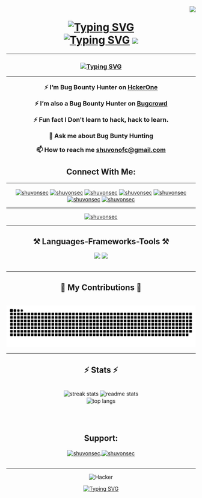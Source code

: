 

<img align="right" src="https://visitor-badge.laobi.icu/badge?page_id=shuvonsec.shuvonsec" />

<h1 align="center"><a href="https://git.io/typing-svg"><img src="https://readme-typing-svg.demolab.com?font=Fira+Code&size=30&pause=1000&color=0BEB2E&random=false&width=350&height=70&lines=Assalamu+Alaikum" alt="Typing SVG" /></a>
<br>
 <a href="https://git.io/typing-svg"><img src="https://readme-typing-svg.demolab.com?font=Fira+Code&size=25&pause=1000&color=0BEB2E&random=false&width=250&height=70&lines=%F0%9D%97%9C'%F0%9D%97%A0+%F0%9D%97%A6%F0%9D%97%9B%F0%9D%97%A8%F0%9D%97%A9%F0%9D%97%A2%F0%9D%97%A1%F0%9D%97%A6%F0%9D%97%98%F0%9D%97%96" alt="Typing SVG"/></a>  <img align="50%right" src="https://media.giphy.com/media/mGcNjsfWAjY5AEZNw6/giphy.gif" width="100"> 

</h1>
<hr/>

<div align="center">
<h3 align="center"><a href="https://git.io/typing-svg"><img src="https://readme-typing-svg.herokuapp.com?font=Fira+Code&size=25&pause=1000&color=29F743&random=false&width=410&height=70&lines=%F0%9D%99%B8'%F0%9D%99%BC+%F0%9D%99%B0+%F0%9D%99%B1%F0%9D%9A%84%F0%9D%99%B6%F0%9D%99%B7%F0%9D%9A%84%F0%9D%99%BD%F0%9D%9A%83%F0%9D%99%B4%F0%9D%9A%81+%F0%9D%9A%87+%F0%9D%99%BF%F0%9D%99%B4%F0%9D%99%BD%F0%9D%9A%83%F0%9D%99%B4%F0%9D%9A%82%F0%9D%9A%83%F0%9D%99%B4%F0%9D%9A%81" alt="Typing SVG" /></a> </p>
<hr/>
 
⚡ I’m Bug Bounty Hunter on [HckerOne](https://www.hackerone.com/)

 ⚡ I’m also a Bug Bounty Hunter on [Bugcrowd](https://www.bugcrowd.com/)

 ⚡ Fun fact **I Don't learn to hack, hack to learn.**

 💬 Ask me about **Bug Bunty Hunting**
 
 📫 How to reach me **shuvonofc@gmail.com**
 
   </div>
   <div align="center"> 
 <h2 align="center"><bold>Connect With Me:</bold></h2>
    <hr/>
<p align="center">
<a href="https://twitter.com/shuvonsec" target="blank"><img align="center" src="https://raw.githubusercontent.com/rahuldkjain/github-profile-readme-generator/master/src/images/icons/Social/twitter.svg" alt="shuvonsec" height="30" width="40" /></a>
<a href="https://linkedin.com/in/shuvonsec" target="blank"><img align="center" src="https://raw.githubusercontent.com/rahuldkjain/github-profile-readme-generator/master/src/images/icons/Social/linked-in-alt.svg" alt="shuvonsec" height="30" width="40" /></a>
<a href="https://fb.com/shuvonsec" target="blank"><img align="center" src="https://raw.githubusercontent.com/rahuldkjain/github-profile-readme-generator/master/src/images/icons/Social/facebook.svg" alt="shuvonsec" height="30" width="40" /></a>
<a href="https://instagram.com/shuvonsec" target="blank"><img align="center" src="https://raw.githubusercontent.com/rahuldkjain/github-profile-readme-generator/master/src/images/icons/Social/instagram.svg" alt="shuvonsec" height="30" width="40" /></a>
<a href="https://www.youtube.com/@shuvonsec" target="blank"><img align="center" src="https://raw.githubusercontent.com/rahuldkjain/github-profile-readme-generator/master/src/images/icons/Social/youtube.svg" alt="shuvonsec" height="30" width="40" /></a>
<a href="https://www.hackerrank.com/shuvonsec" target="blank"><img align="center" src="https://raw.githubusercontent.com/rahuldkjain/github-profile-readme-generator/master/src/images/icons/Social/hackerrank.svg" alt="shuvonsec" height="30" width="40" /></a>
<a href="https://www.leetcode.com/shuvonsec" target="blank"><img align="center" src="https://raw.githubusercontent.com/rahuldkjain/github-profile-readme-generator/master/src/images/icons/Social/leet-code.svg" alt="shuvonsec" height="30" width="40" /></a>
</p>
    </div>
 
 <hr/>
  <p align="center"> <a href="https://github.com/ryo-ma/github-profile-trophy"><img src="https://github-profile-trophy.vercel.app/?username=shuvonsec" alt="shuvonsec" /></a> </p>
  <hr/>
  
<h2 align="center">⚒️ Languages-Frameworks-Tools ⚒️</h2
<br/>

<div align="center">
    <img src="https://skillicons.dev/icons?i=c,cs,cpp,css,html,java,js,mysql,py,react" />
    <img src="https://skillicons.dev/icons?i=git,linux,androidstudio,powershell,bash,docker,github,gitlab,go" /><br>
</div>

 <br/>
 <hr/>
 
<div align="center">
  <h2>🐍 My Contributions 🐍</h2>
  <br>
  <img alt="snake eating my contributions" src="https://raw.githubusercontent.com/salesp07/salesp07/output/github-contribution-grid-snake.svg" />
  

   <br/>
 <hr/>
</div>
<h2 align="center">⚡ Stats ⚡</h2>
<br>
<div align=center>
  <img width=390 src="https://github-readme-streak-stats-salesp07.vercel.app/?user=shuvonsec&count_private=true&theme=react&border_radius=10" alt="streak stats"/>
  <img width=390 src="https://github-readme-stats-salesp07.vercel.app/api?username=shuvonsec&count_private=true&show_icons=true&theme=react&rank_icon=github&border_radius=10" alt="readme stats" />
  <br/>
  <img width=325 align="center" src="https://github-readme-stats-salesp07.vercel.app/api/top-langs/?username=shuvonsec&hide=HTML&langs_count=8&layout=compact&theme=react&border_radius=10&size_weight=0.5&count_weight=0.5&exclude_repo=github-readme-stats" alt="top langs" />

</div>


<br/><br/>




<h2 align="center">Support:</h3>

<div align="center">
<a href="https://www.buymeacoffee.com/shuvonsec"> <img align="center" src="https://cdn.buymeacoffee.com/buttons/v2/default-yellow.png" height="50" width="210" alt="shuvonsec" /></a><a href="https://ko-fi.com/shuvonsec"> <img align="center" src="https://cdn.ko-fi.com/cdn/kofi3.png?v=3" height="50" width="210" alt="shuvonsec" /></a><br><br>
<hr/>
 
![Hacker](https://i.giphy.com/media/YQitE4YNQNahy/giphy.webp)

 
<a href="https://git.io/typing-svg"><img src="https://readme-typing-svg.demolab.com?font=Fira+Code&pause=1000&color=2EF76C&width=435&lines=Thanks+for+Visiting+My+Profile+" alt="Typing SVG" /></a>


